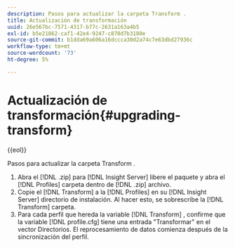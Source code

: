 ```yaml
---
description: Pasos para actualizar la carpeta Transform .
title: Actualización de transformación
uuid: 26e567bc-7571-4317-b77c-2631a163a4b5
exl-id: b5e21862-caf1-42e4-9247-c870d7b3180e
source-git-commit: b1dda69a606a16dccca30d2a74c7e63dbd27936c
workflow-type: tm+mt
source-wordcount: '73'
ht-degree: 5%

---
```


# Actualización de transformación{#upgrading-transform}

{{eol}}

Pasos para actualizar la carpeta Transform .

1. Abra el [!DNL .zip] para [!DNL Insight Server] libere el paquete y abra el [!DNL Profiles] carpeta dentro de [!DNL .zip] archivo.
1. Copie el [!DNL Transform] a la [!DNL Profiles] en su [!DNL Insight Server] directorio de instalación. Al hacer esto, se sobrescribe la [!DNL Transform] carpeta.
1. Para cada perfil que hereda la variable [!DNL Transform] , confirme que la variable [!DNL profile.cfg] tiene una entrada &quot;Transformar&quot; en el vector Directorios.
El reprocesamiento de datos comienza después de la sincronización del perfil.
